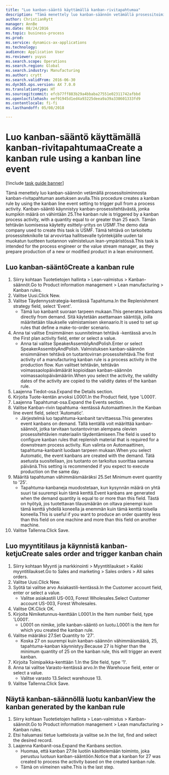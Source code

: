 ```yaml
--- 
title: "Luo kanban-sääntö käyttämällä kanban-rivitapahtumaa"
description: "Tämä menettely luo kanban-säännön vetämällä prosessitoiminnosta kanban-rivitapahtuman asetuksen avulla."
author: ChristianRytt
manager: AnnBe
ms.date: 08/24/2016
ms.topic: business-process
ms.prod: 
ms.service: dynamics-ax-applications
ms.technology: 
audience: Application User
ms.reviewer: yuyus
ms.search.scope: Operations
ms.search.region: Global
ms.search.industry: Manufacturing
ms.author: crytt
ms.search.validFrom: 2016-06-30
ms.dyn365.ops.version: AX 7.0.0
ms.translationtype: HT
ms.sourcegitcommit: efcb77ff883b29a4bbaba27551e02311742afbbd
ms.openlocfilehash: eef91945d1ed4a93225deea9a39a338601333fd9
ms.contentlocale: fi-fi
ms.lasthandoff: 05/08/2018

---
```

# <a name="create-a-kanban-rule-using-a-kanban-line-event"></a><span data-ttu-id="e0f2b-103">Luo kanban-sääntö käyttämällä kanban-rivitapahtumaa</span><span class="sxs-lookup"><span data-stu-id="e0f2b-103">Create a kanban rule using a kanban line event</span></span>

[!include [task guide banner](../../includes/task-guide-banner.md)]

<span data-ttu-id="e0f2b-104">Tämä menettely luo kanban-säännön vetämällä prosessitoiminnosta kanban-rivitapahtuman asetuksen avulla.</span><span class="sxs-lookup"><span data-stu-id="e0f2b-104">This procedure creates a kanban rule by using the kanban line event setting to trigger pull from a process activity.</span></span> <span data-ttu-id="e0f2b-105">Kanban-sääntö käynnistyy kanban-prosessitehtävästä, jonka kumpikin määrä on vähintään 25.</span><span class="sxs-lookup"><span data-stu-id="e0f2b-105">The kanban rule is triggered by a kanban process activity, with a quantity equal to or greater than 25 each.</span></span> <span data-ttu-id="e0f2b-106">Tämän tehtävän luomisessa käytetty esittely-yritys on USMF.</span><span class="sxs-lookup"><span data-stu-id="e0f2b-106">The demo data company used to create this task is USMF.</span></span> <span data-ttu-id="e0f2b-107">Tämä tehtävä on tarkoitettu prosessiteknikolle tai arvovirtaa hallitsevalle työntekijälle uuden tai muokatun tuotteen tuotannon valmisteluun lean-ympäristössä.</span><span class="sxs-lookup"><span data-stu-id="e0f2b-107">This task is intended for the process engineer or the value stream manager, as they prepare production of a new or modified product in a lean environment.</span></span>


## <a name="create-a-kanban-rule"></a><span data-ttu-id="e0f2b-108">Luo kanban-sääntö</span><span class="sxs-lookup"><span data-stu-id="e0f2b-108">Create a kanban rule</span></span>
1. <span data-ttu-id="e0f2b-109">Siirry kohtaan Tuotetietojen hallinta > Lean-valmistus > Kanban-säännöt.</span><span class="sxs-lookup"><span data-stu-id="e0f2b-109">Go to Product information management > Lean manufacturing > Kanban rules.</span></span>
2. <span data-ttu-id="e0f2b-110">Valitse Uusi.</span><span class="sxs-lookup"><span data-stu-id="e0f2b-110">Click New.</span></span>
3. <span data-ttu-id="e0f2b-111">Valitse Täydennysstrategia-kentässä Tapahtuma.</span><span class="sxs-lookup"><span data-stu-id="e0f2b-111">In the Replenishment strategy field, select 'Event'.</span></span>
    * <span data-ttu-id="e0f2b-112">Tämä luo kanbanit suoraan tarpeen mukaan.</span><span class="sxs-lookup"><span data-stu-id="e0f2b-112">This generates kanbans directly from demand.</span></span> <span data-ttu-id="e0f2b-113">Sitä käytetään asettamaan sääntöjä, joilla määritetään tilaukselle valmistamisen skenaario.</span><span class="sxs-lookup"><span data-stu-id="e0f2b-113">It is used to set up rules that define a make-to-order scenario.</span></span>  
4. <span data-ttu-id="e0f2b-114">Anna tai valitse Ensimmäinen suunnitelman tehtävä -kentässä arvo.</span><span class="sxs-lookup"><span data-stu-id="e0f2b-114">In the First plan activity field, enter or select a value.</span></span>
    * <span data-ttu-id="e0f2b-115">Anna tai valitse SpeakerAssemblyAndPolish.</span><span class="sxs-lookup"><span data-stu-id="e0f2b-115">Enter or select SpeakerAssemblyAndPolish.</span></span> <span data-ttu-id="e0f2b-116">Valmistuksen kanban-säännön ensimmäinen tehtävä on tuotantovirran prosessitehtävä.</span><span class="sxs-lookup"><span data-stu-id="e0f2b-116">The first activity of a manufacturing kanban rule is a process activity in the production flow.</span></span> <span data-ttu-id="e0f2b-117">Kun valitset tehtävän, tehtävän voimassaolopäivämäärät kopioidaan kanban-säännön voimassaolopäivämääriin.</span><span class="sxs-lookup"><span data-stu-id="e0f2b-117">When you select the activity, the validity dates of the activity are copied to the validity dates of the kanban rule.</span></span>  
5. <span data-ttu-id="e0f2b-118">Laajenna Tiedot-osa.</span><span class="sxs-lookup"><span data-stu-id="e0f2b-118">Expand the Details section.</span></span>
6. <span data-ttu-id="e0f2b-119">Kirjoita Tuote-kentän arvoksi L0001.</span><span class="sxs-lookup"><span data-stu-id="e0f2b-119">In the Product field, type 'L0001'.</span></span>
7. <span data-ttu-id="e0f2b-120">Laajenna Tapahtumat-osa.</span><span class="sxs-lookup"><span data-stu-id="e0f2b-120">Expand the Events section.</span></span>
8. <span data-ttu-id="e0f2b-121">Valitse Kanban-rivin tapahtuma -kentässä Automaattinen.</span><span class="sxs-lookup"><span data-stu-id="e0f2b-121">In the Kanban line event field, select 'Automatic'.</span></span>
    * <span data-ttu-id="e0f2b-122">Järjestelmä luo tapahtuma-kanbanit tarvittaessa.</span><span class="sxs-lookup"><span data-stu-id="e0f2b-122">This generates event kanbans on demand.</span></span>  <span data-ttu-id="e0f2b-123">Tällä kentällä voit määrittää kanban-säännöt, jotka tarvitaan tuotantovirran alempana olevien prosessitehtävien materiaalin täydentämiseen.</span><span class="sxs-lookup"><span data-stu-id="e0f2b-123">The field is used to configure kanban rules that replenish material that is required for a downstream process activity.</span></span> <span data-ttu-id="e0f2b-124">Kun valinta on Automaattinen, tapahtuma-kanbanit luodaan tarpeen mukaan.</span><span class="sxs-lookup"><span data-stu-id="e0f2b-124">When you select Automatic, the event kanbans are created with the demand.</span></span> <span data-ttu-id="e0f2b-125">Tätä asetusta suositellaan, jos tuotanto on tarkoitus suorittaa samana päivänä.</span><span class="sxs-lookup"><span data-stu-id="e0f2b-125">This setting is recommended if you expect to execute production on the same day.</span></span>  
9. <span data-ttu-id="e0f2b-126">Määritä tapahtuman vähimmäismääräksi 25.</span><span class="sxs-lookup"><span data-stu-id="e0f2b-126">Set Minimum event quantity to '25'.</span></span>
    * <span data-ttu-id="e0f2b-127">Tapahtuma-kanbaneja muodostetaan, kun kysynnän määrä on yhtä suuri tai suurempi kuin tämä kenttä.</span><span class="sxs-lookup"><span data-stu-id="e0f2b-127">Event kanbans are generated when the demand quantity is equal to or more than this field.</span></span> <span data-ttu-id="e0f2b-128">Tästä on hyötyä, jos tuotettavan tilausmäärän on oltava pienempi kuin tämä kenttä yhdellä koneella ja enemmän kuin tämä kenttä toisella koneella.</span><span class="sxs-lookup"><span data-stu-id="e0f2b-128">This is useful if you want to produce an order quantity less than this field on one machine and more than this field on another machine.</span></span>  
10. <span data-ttu-id="e0f2b-129">Valitse Tallenna.</span><span class="sxs-lookup"><span data-stu-id="e0f2b-129">Click Save.</span></span>

## <a name="create-sales-order-and-trigger-kanban-chain"></a><span data-ttu-id="e0f2b-130">Luo myyntitilaus ja käynnistä kanban-ketju</span><span class="sxs-lookup"><span data-stu-id="e0f2b-130">Create sales order and trigger kanban chain</span></span>
1. <span data-ttu-id="e0f2b-131">Siirry kohtaan Myynti ja markkinointi > Myyntitilaukset > Kaikki myyntitilaukset.</span><span class="sxs-lookup"><span data-stu-id="e0f2b-131">Go to Sales and marketing > Sales orders > All sales orders.</span></span>
2. <span data-ttu-id="e0f2b-132">Valitse Uusi.</span><span class="sxs-lookup"><span data-stu-id="e0f2b-132">Click New.</span></span>
3. <span data-ttu-id="e0f2b-133">Syötä tai valitse arvo Asiakastili-kentässä.</span><span class="sxs-lookup"><span data-stu-id="e0f2b-133">In the Customer account field, enter or select a value.</span></span>
    * <span data-ttu-id="e0f2b-134">Valitse asiakastili US-003, Forest Wholesales.</span><span class="sxs-lookup"><span data-stu-id="e0f2b-134">Select Customer account US-003, Forest Wholesales.</span></span>  
4. <span data-ttu-id="e0f2b-135">Valitse OK.</span><span class="sxs-lookup"><span data-stu-id="e0f2b-135">Click OK.</span></span>
5. <span data-ttu-id="e0f2b-136">Kirjoita Nimiketunnus-kenttään L0001.</span><span class="sxs-lookup"><span data-stu-id="e0f2b-136">In the Item number field, type 'L0001'.</span></span>
    * <span data-ttu-id="e0f2b-137">L0001 on nimike, jolle kanban-sääntö on luotu.</span><span class="sxs-lookup"><span data-stu-id="e0f2b-137">L0001 is the item for which you created the kanban rule.</span></span>  
6. <span data-ttu-id="e0f2b-138">Valitse määräksi 27.</span><span class="sxs-lookup"><span data-stu-id="e0f2b-138">Set Quantity to '27'.</span></span>
    * <span data-ttu-id="e0f2b-139">Koska 27 on suurempi kuin kanban-säännön vähimmäismäärä, 25, tapahtuma-kanban käynnistyy.</span><span class="sxs-lookup"><span data-stu-id="e0f2b-139">Because 27 is higher than the minimum quantity of 25 on the kanban rule, this will trigger an event kanban.</span></span>  
7. <span data-ttu-id="e0f2b-140">Kirjoita Toimipaikka-kenttään 1.</span><span class="sxs-lookup"><span data-stu-id="e0f2b-140">In the Site field, type '1'.</span></span>
8. <span data-ttu-id="e0f2b-141">Anna tai valitse Varasto-kentässä arvo.</span><span class="sxs-lookup"><span data-stu-id="e0f2b-141">In the Warehouse field, enter or select a value.</span></span>
    * <span data-ttu-id="e0f2b-142">Valitse varasto 13.</span><span class="sxs-lookup"><span data-stu-id="e0f2b-142">Select warehouse 13.</span></span>  
9. <span data-ttu-id="e0f2b-143">Valitse Tallenna.</span><span class="sxs-lookup"><span data-stu-id="e0f2b-143">Click Save.</span></span>

## <a name="view-the-kanban-generated-by-the-kanban-rule"></a><span data-ttu-id="e0f2b-144">Näytä kanban-säännöllä luotu kanban</span><span class="sxs-lookup"><span data-stu-id="e0f2b-144">View the kanban generated by the kanban rule</span></span>
1. <span data-ttu-id="e0f2b-145">Siirry kohtaan Tuotetietojen hallinta > Lean-valmistus > Kanban-säännöt.</span><span class="sxs-lookup"><span data-stu-id="e0f2b-145">Go to Product information management > Lean manufacturing > Kanban rules.</span></span>
2. <span data-ttu-id="e0f2b-146">Etsi haluamasi tietue luettelosta ja valitse se.</span><span class="sxs-lookup"><span data-stu-id="e0f2b-146">In the list, find and select the desired record.</span></span>
3. <span data-ttu-id="e0f2b-147">Laajenna Kanbanit-osa.</span><span class="sxs-lookup"><span data-stu-id="e0f2b-147">Expand the Kanbans section.</span></span>
    * <span data-ttu-id="e0f2b-148">Huomaa, että kanban 27:lle luotiin käsittelemään toiminto, joka perustuu luotuun kanban-sääntöön.</span><span class="sxs-lookup"><span data-stu-id="e0f2b-148">Notice that a kanban for 27 was created to process the  activity based on the created kanban rule.</span></span>  
    * <span data-ttu-id="e0f2b-149">Tämä on viimeinen vaihe.</span><span class="sxs-lookup"><span data-stu-id="e0f2b-149">This is the last step.</span></span>  


